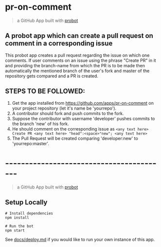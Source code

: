 # pr-on-comment

> a GitHub App built with [probot](https://github.com/probot/probot)
## A probot app which can create a pull request on comment in a corresponding issue


This probot app creates a pull request regarding the issue on which one comments.
If user comments on an issue using the phrase "Create PR" in it and providing the branch-name from which the PR is to be made then automatically the mentioned branch of the user's fork and master of the repository gets compared and a PR is created.


## STEPS TO BE FOLLOWED:

1. Get the app installed from https://github.com/apps/pr-on-comment on your project repository (let it's name be 'yourrepo').
2. A contributor should fork and push commits to the fork.
3. Suppose the contributor with username 'developer' pushes commits to the branch 'new' of his fork.
4. He should comment on the corresponding issue as ```<any text here> Create PR <any text here> "head":<space>"new"; <any text here>```
5. The Pull Request will be created comparing 'developer:new' to 'yourrepo:master'.


# -----------------------------------------
> a GitHub App built with [probot](https://github.com/probot/probot)

## Setup Locally

```
# Install dependencies
npm install

# Run the bot
npm start
```

See [docs/deploy.md](docs/deploy.md) if you would like to run your own instance of this app.
